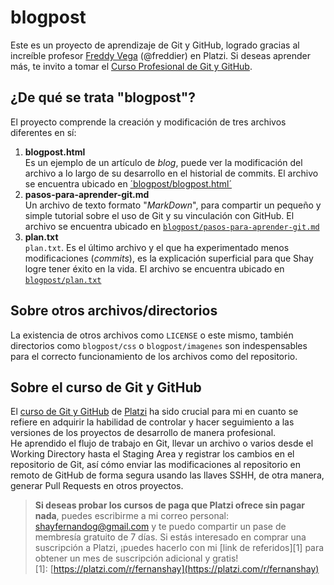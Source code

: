 # blogpost
Este es un proyecto de aprendizaje de Git y GitHub, logrado gracias al increíble profesor [Freddy Vega](https://freddyvega.com/john-freddy-vega/) (@freddier) en Platzi. Si deseas aprender más, te invito a tomar el [Curso Profesional de Git y GitHub](https://platzi.com/cursos/git-github/).
## ¿De qué se trata "blogpost"?
El proyecto comprende la creación y modificación de tres archivos diferentes en sí:
1. **blogpost.html**  
   Es un ejemplo de un artículo de _blog_, puede ver la modificación del archivo a lo largo de su desarrollo en el historial de commits. El archivo se encuentra ubicado en [´blogpost/blogpost.html´](https://github.com/fernanshay/blogpost/blob/main/blogpost.html)
2. **pasos-para-aprender-git.md**  
   Un archivo de texto formato "_MarkDown_", para compartir un pequeño y simple tutorial sobre el uso de Git y su vinculación con GitHub. El archivo se encuentra ubicado en [`blogpost/pasos-para-aprender-git.md`](https://github.com/fernanshay/blogpost/blob/main/pasos-para-aprender-git.md)
3. **plan.txt**  
   `plan.txt`. Es el último archivo y el que ha experimentado menos modificaciones (_commits_), es la explicación superficial para que Shay logre tener éxito en la vida. El archivo se encuentra ubicado en [`blogpost/plan.txt`](https://github.com/fernanshay/blogpost/blob/main/plan.txt)
## Sobre otros archivos/directorios
La existencia de otros archivos como `LICENSE` o este mismo, también directorios como `blogpost/css` o `blogpost/imagenes` son indespensables para el correcto funcionamiento de los archivos como del repositorio.
## Sobre el curso de Git y GitHub
El [curso de Git y GitHub](https://platzi.com/cursos/git-github/) de [Platzi](https://platzi.com) ha sido crucial para mi en cuanto se refiere en adquirir la habilidad de controlar y hacer seguimiento a las versiones de los proyectos de desarrollo de manera profesional.  
He aprendido el flujo de trabajo en Git, llevar un archivo o varios desde el Working Directory hasta el Staging Area y registrar los cambios en el repositorio de Git, así cómo enviar las modificaciones al repositorio en remoto de GitHub de forma segura usando las llaves SSHH, de otra manera, generar Pull Requests en otros proyectos.  
> **Si deseas probar los cursos de paga que Platzi ofrece sin pagar nada**, puedes escribirme a mi correo personal: [shayfernandog@gmail.com](mailto:shayfernandog@gmail.com) y te puedo compartir un pase de membresía gratuito de 7 días. Si estás interesado en comprar una suscripción a Platzi, ¡puedes hacerlo con mi [link de referidos][1] para obtener un mes de suscripción adicional y gratis!  
[1]: [https://platzi.com/r/fernanshay](https://platzi.com/r/fernanshay)